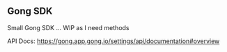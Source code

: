 Gong SDK
--------

Small Gong SDK ... WIP as I need methods

API Docs: https://gong.app.gong.io/settings/api/documentation#overview